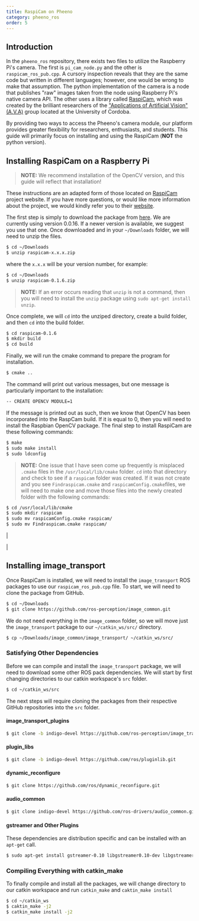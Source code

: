 ```yaml
---
title: RaspiCam on Pheeno
category: pheeno_ros
order: 5
---
```


## Introduction

In the `pheeno_ros` repository, there exists two files to utilize the Raspberry Pi's camera. The first is `pi_cam_node.py` and the other is `raspicam_ros_pub.cpp`. A cursory inspection reveals that they are the same code but written in different languages; however, one would be wrong to make that assumption. The python implementation of the camera is a node that publishes "raw" images taken from the node using Raspberry Pi's native camera API. The other uses a library called [RaspiCam](https://www.uco.es/investiga/grupos/ava/node/40), which was created by the brilliant researchers of the ["Applications of Artificial Vision" \(A.V.A\)](https://www.uco.es/investiga/grupos/ava/node/1) group located at the University of Cordoba.

By providing two ways to access the Pheeno's camera module, our platform provides greater flexibility for researchers, enthusiasts, and students. This guide will primarily focus on installing and using the RaspiCam (**NOT** the python version).


## Installing RaspiCam on a Raspberry Pi

> **NOTE:** We recommend installation of the OpenCV version, and this guide will reflect that installation!

These instructions are an adapted form of those located on [RaspiCam](https://www.uco.es/investiga/grupos/ava/node/40) project website. If you have more questions, or would like more information about the project, we would kindly refer you to their [website](https://www.uco.es/investiga/grupos/ava/node/40).

The first step is simply to download the package from [here](https://sourceforge.net/projects/raspicam/files/?). We are currently using version 0.0.16. If a newer version is available, we suggest you use that one. Once downloaded and in your `~/Downloads` folder, we will need to unzip the files.



```bash
$ cd ~/Downloads
$ unzip raspicam-x.x.x.zip
```

where the `x.x.x` will be your version number, for example:

```bash
$ cd ~/Downloads
$ unzip raspicam-0.1.6.zip
```

> **NOTE:** If an error occurs reading that `unzip` is not a command, then you will need to install the `unzip` package using `sudo apt-get install unzip`.

Once complete, we will `cd` into the unziped directory, create a build folder, and then `cd` into the build folder.

```bash
$ cd raspicam-0.1.6
$ mkdir build
$ cd build
```

Finally, we will run the cmake command to prepare the program for installation.

```bash
$ cmake ..
```

The command will print out various messages, but one message is particularly important to the installation:

```bash
-- CREATE OPENCV MODULE=1
```

If the message is printed out as such, then we know that OpenCV has been incorporated into the RaspCam build. If it is equal to 0, then you will need to install the Raspbian OpenCV package. The final step to install RaspiCam are these following commands:

```bash
$ make
$ sudo make install
$ sudo ldconfig
```

> **NOTE:** One issue that I have seen come up frequently is misplaced `.cmake` files in the `/usr/local/lib/cmake` folder. `cd` into that directory and check to see if a `raspicam` folder was created. If it was not create and you see `Findraspicam.cmake` and `raspicamConfig.cmake`files, we will need to make one and move those files into the newly created folder with the following commands:

```bash
$ cd /usr/local/lib/cmake
$ sudo mkdir raspicam
$ sudo mv raspicamConfig.cmake raspicam/
$ sudo mv Findraspicam.cmake raspicam/
```

|

|


## Installing image_transport

Once RaspiCam is installed, we will need to install the `image_transport` ROS packages to use our `raspicam_ros_pub.cpp` file. To start, we will need to clone the package from GitHub.

```bash
$ cd ~/Downloads
$ git clone https://github.com/ros-perception/image_common.git
```

We do not need everything in the `image_common` folder, so we will move just the `image_transport` package to our `~/catkin_ws/src/` directory.

```bash
$ cp ~/Downloads/image_common/image_transport/ ~/catkin_ws/src/
```

### Satisfying Other Dependencies

Before we can compile and install the `image_transport` package, we will need to download some other ROS pack dependencies. We will start by first changing directories to our catkin workspace's `src` folder.

```bash
$ cd ~/catkin_ws/src
```

The next steps will require cloning the packages from their respective GitHub repositories into the `src` folder.

#### image_transport_plugins

```bash
$ git clone -b indigo-devel https://github.com/ros-perception/image_transport_plugins.git
```

#### plugin_libs

```bash
$ git clone -b indigo-devel https://github.com/ros/pluginlib.git
```

#### dynamic_reconfigure

```bash
$ git clone https://github.com/ros/dynamic_reconfigure.git
```

#### audio_common

```bash
$ git clone indigo-devel https://github.com/ros-drivers/audio_common.git
```

#### gstreamer and Other Plugins

These dependencies are distribution specific and can be installed with an `apt-get` call.

```bash
$ sudo apt-get install gstreamer-0.10 libgstreamer0.10-dev libgstreamer-plugins-base0.10-dev vorbis-tools libvorbis-dev libtheora-dev
```

### Compiling Everything with catkin_make

To finally compile and install all the packages, we will change directory to our catkin workspace and run `catkin_make` and `caktin_make install`

```bash
$ cd ~/catkin_ws
$ caktin_make -j2
$ catkin_make install -j2
```
